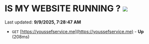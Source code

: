 # IS MY WEBSITE RUNNING ? [![](https://img.shields.io/static/v1?label=Sponsor&message=%E2%9D%A4&logo=GitHub&color=%23fe8e86)](https://github.com/sponsors/Youssef-Lehmam)

Last updated: **9/9/2025, 7:28:47 AM**

- `GET` [https://youssefservice.me](https://youssefservice.me) - **Up** (208ms)
